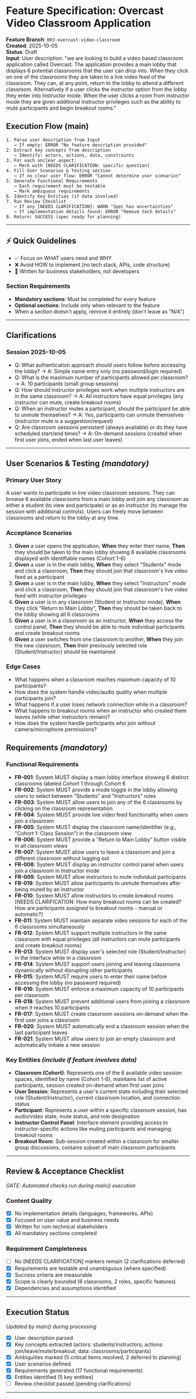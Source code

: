 # Feature Specification: Overcast Video Classroom Application

**Feature Branch**: `003-overcast-video-classroom`  
**Created**: 2025-10-05  
**Status**: Draft  
**Input**: User description: "we are looking to build a video based classroom application called Overcast. The application provides a main lobby that displays 6 potential classrooms that the user can drop into. When they click on one of the classrooms they are taken to a live video feed of the classroom. They can, at any point, return to the lobby to attend a different classroom. Alternatively if a user clicks the instructor option from the lobby they enter into Instructor mode. When the user clicks a room from instructor mode they are given additional instructor privileges such as the ability to mute participants and begin breakout rooms."

## Execution Flow (main)
```
1. Parse user description from Input
   → If empty: ERROR "No feature description provided"
2. Extract key concepts from description
   → Identify: actors, actions, data, constraints
3. For each unclear aspect:
   → Mark with [NEEDS CLARIFICATION: specific question]
4. Fill User Scenarios & Testing section
   → If no clear user flow: ERROR "Cannot determine user scenarios"
5. Generate Functional Requirements
   → Each requirement must be testable
   → Mark ambiguous requirements
6. Identify Key Entities (if data involved)
7. Run Review Checklist
   → If any [NEEDS CLARIFICATION]: WARN "Spec has uncertainties"
   → If implementation details found: ERROR "Remove tech details"
8. Return: SUCCESS (spec ready for planning)
```

---

## ⚡ Quick Guidelines
- ✅ Focus on WHAT users need and WHY
- ❌ Avoid HOW to implement (no tech stack, APIs, code structure)
- 👥 Written for business stakeholders, not developers

### Section Requirements
- **Mandatory sections**: Must be completed for every feature
- **Optional sections**: Include only when relevant to the feature
- When a section doesn't apply, remove it entirely (don't leave as "N/A")

---

## Clarifications

### Session 2025-10-05
- Q: What authentication approach should users follow before accessing the lobby? → A: Simple name entry only (no password/login required)
- Q: What is the maximum number of participants allowed per classroom? → A: 10 participants (small group sessions)
- Q: How should instructor privileges work when multiple instructors are in the same classroom? → A: All instructors have equal privileges (any instructor can mute, create breakout rooms)
- Q: When an instructor mutes a participant, should the participant be able to unmute themselves? → A: Yes, participants can unmute themselves (instructor mute is a suggestion/request)
- Q: Are classroom sessions persistent (always available) or do they have scheduled start/end times? → A: On-demand sessions (created when first user joins, ended when last user leaves)

---

## User Scenarios & Testing *(mandatory)*

### Primary User Story
A user wants to participate in live video classroom sessions. They can browse 6 available classrooms from a main lobby and join any classroom as either a student (to view and participate) or as an instructor (to manage the session with additional controls). Users can freely move between classrooms and return to the lobby at any time.

### Acceptance Scenarios
1. **Given** a user opens the application, **When** they enter their name, **Then** they should be taken to the main lobby showing 6 available classrooms displayed with identifiable names (Cohort 1-6)
2. **Given** a user is in the main lobby, **When** they select "Students" mode and click a classroom, **Then** they should join that classroom's live video feed as a participant
3. **Given** a user is in the main lobby, **When** they select "Instructors" mode and click a classroom, **Then** they should join that classroom's live video feed with instructor privileges
4. **Given** a user is in any classroom (Student or Instructor mode), **When** they click "Return to Main Lobby", **Then** they should be taken back to the lobby showing all 6 classrooms
5. **Given** a user is in a classroom as an instructor, **When** they access the control panel, **Then** they should be able to mute individual participants and create breakout rooms
6. **Given** a user switches from one classroom to another, **When** they join the new classroom, **Then** their previously selected role (Student/Instructor) should be maintained

### Edge Cases
- What happens when a classroom reaches maximum capacity of 10 participants?
- How does the system handle video/audio quality when multiple participants join?
- What happens if a user loses network connection while in a classroom?
- What happens to breakout rooms when an instructor who created them leaves (while other instructors remain)?
- How does the system handle participants who join without camera/microphone permissions?

## Requirements *(mandatory)*

### Functional Requirements
- **FR-001**: System MUST display a main lobby interface showing 6 distinct classrooms labeled Cohort 1 through Cohort 6
- **FR-002**: System MUST provide a mode toggle in the lobby allowing users to select between "Students" and "Instructors" roles
- **FR-003**: System MUST allow users to join any of the 6 classrooms by clicking on the classroom representation
- **FR-004**: System MUST provide live video feed functionality when users join a classroom
- **FR-005**: System MUST display the classroom name/identifier (e.g., "Cohort 1: Class Session") in the classroom view
- **FR-006**: System MUST provide a "Return to Main Lobby" button visible in all classroom views
- **FR-007**: System MUST allow users to leave a classroom and join a different classroom without logging out
- **FR-008**: System MUST display an instructor control panel when users join a classroom in Instructor mode
- **FR-009**: System MUST allow instructors to mute individual participants
- **FR-019**: System MUST allow participants to unmute themselves after being muted by an instructor
- **FR-010**: System MUST allow instructors to create breakout rooms [NEEDS CLARIFICATION: How many breakout rooms can be created? How are participants assigned to breakout rooms - manual or automatic?]
- **FR-011**: System MUST maintain separate video sessions for each of the 6 classrooms simultaneously
- **FR-012**: System MUST support multiple instructors in the same classroom with equal privileges (all instructors can mute participants and create breakout rooms)
- **FR-013**: System MUST display user's selected role (Student/Instructor) in the interface while in a classroom
- **FR-014**: System MUST support users joining and leaving classrooms dynamically without disrupting other participants
- **FR-015**: System MUST require users to enter their name before accessing the lobby (no password required)
- **FR-016**: System MUST enforce a maximum capacity of 10 participants per classroom
- **FR-018**: System MUST prevent additional users from joining a classroom when it reaches 10 participants
- **FR-017**: System MUST create classroom sessions on-demand when the first user joins a classroom
- **FR-020**: System MUST automatically end a classroom session when the last participant leaves
- **FR-021**: System MUST allow users to join an empty classroom and automatically initiate a new session

### Key Entities *(include if feature involves data)*
- **Classroom (Cohort)**: Represents one of the 6 available video session spaces, identified by name (Cohort 1-6), maintains list of active participants, session created on-demand when first user joins
- **User Session**: Represents a user's current state including their selected role (Student/Instructor), current classroom location, and connection status
- **Participant**: Represents a user within a specific classroom session, has audio/video state, mute status, and role designation
- **Instructor Control Panel**: Interface element providing access to instructor-specific actions like muting participants and managing breakout rooms
- **Breakout Room**: Sub-session created within a classroom for smaller group discussions, contains subset of main classroom participants

---

## Review & Acceptance Checklist
*GATE: Automated checks run during main() execution*

### Content Quality
- [x] No implementation details (languages, frameworks, APIs)
- [x] Focused on user value and business needs
- [x] Written for non-technical stakeholders
- [x] All mandatory sections completed

### Requirement Completeness
- [ ] No [NEEDS CLARIFICATION] markers remain (2 clarifications deferred)
- [x] Requirements are testable and unambiguous (where specified)
- [x] Success criteria are measurable
- [x] Scope is clearly bounded (6 classrooms, 2 roles, specific features)
- [x] Dependencies and assumptions identified

---

## Execution Status
*Updated by main() during processing*

- [x] User description parsed
- [x] Key concepts extracted (actors: students/instructors; actions: join/leave/mute/breakout; data: classrooms/participants)
- [x] Ambiguities marked (5 critical items resolved, 2 deferred to planning)
- [x] User scenarios defined
- [x] Requirements generated (17 functional requirements)
- [x] Entities identified (5 key entities)
- [ ] Review checklist passed (pending clarifications)

---

